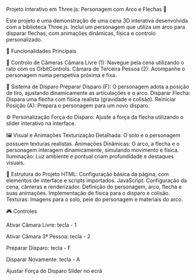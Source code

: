 Projeto Interativo em Three.js: Personagem com Arco e Flechas 🎯

Este projeto é uma demonstração de uma cena 3D interativa desenvolvida com a biblioteca Three.js. Inclui um personagem que utiliza um arco para disparar flechas, com animações dinâmicas, física e controlo personalizado.

🚀 Funcionalidades Principais

🎥 Controlo de Câmeras
			Câmara Livre (1): Navegue pela cena utilizando o rato com os OrbitControls.
			Câmara de Terceira Pessoa (2): Acompanhe o personagem numa perspetiva próxima e fixa.

🏹 Sistema de Disparo
Preparar Disparo (F): O personagem adota a posição de tiro, ajustando dinamicamente as articulações e o arco.
Disparar Flecha: Dispara uma flecha com física realista (gravidade e colisão).
Reiniciar Posição (A): Prepara o personagem para um novo disparo.

⚙️ Personalização
Força do Disparo: Ajuste a força da flecha utilizando o slider interativo na interface.

🖼️ Visual e Animações
Texturização Detalhada: O solo e o personagem possuem texturas realistas.
Animações Dinâmicas: O arco, a flecha e o personagem interagem dinamicamente, simulando movimento e física.
Iluminação: Luz ambiente e pontual criam profundidade e destaques visuais.

📂 Estrutura do Projeto
HTML: Configuração básica da página, com elementos de interface e scripts importados.
JavaScript:
Configuração da cena, câmeras e renderizador.
Definição do personagem, arco, flecha e suas animações.
Implementação de física para o disparo e colisão.
Texturas: Imagens para o solo, pele do personagem e materiais do arco.

🎮 Controles


Ativar Câmara Livre: tecla -	1


Ativar Câmara 3ª Pessoa: tecla -	2


Preparar Disparo: tecla -	F


Disparar Novamente: tecla -	A


Ajustar Força do Disparo	Slider no ecrã
